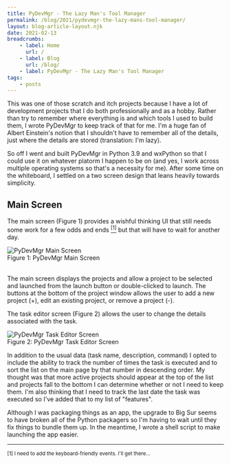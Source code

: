 ```yaml
---
title: PyDevMgr - The Lazy Man's Tool Manager
permalink: /blog/2021/pydevmgr-the-lazy-mans-tool-manager/
layout: blog-article-layout.njk
date: 2021-02-13
breadcrumbs:
    - label: Home
      url: /
    - label: Blog
      url: /blog/
    - label: PyDevMgr - The Lazy Man's Tool Manager
tags:
    - posts
---
```


This was one of those scratch and itch projects because I have a lot of development projects that I do both professionally and as a hobby. Rather than try to remember where everything is and which tools I used to build them, I wrote PyDevMgr to keep track of that for me. I'm a huge fan of Albert Einstein's notion that I shouldn't have to remember all of the details, just where the details are stored (translation: I'm lazy).

So off I went and built PyDevMgr in Python 3.9 and wxPython so that I could use it on whatever platorm I happen to be on (and yes, I work across multiple operating systems so that's a necessity for me). After some time on the whiteboard, I settled on a two screen design that leans heavily towards simplicity.

## Main Screen

The main screen (Figure 1) provides a wishful thinking UI that still needs some work for a few odds and ends <a href="fn1" id="fnote1"><sup>[1]</sup></a> but that will have to wait for another day.

<div class="center-image">
  <img src="/img/PyDevMgr/main-screen.png" alt="PyDevMgr Main Screen">
  <figcaption>Figure 1: PyDevMgr Main Screen</figcaption>
</div>

<br>

The main screen displays the projects and allow a project to be selected and launched from the launch button or double-clicked to launch. The buttons at the bottom of the project window allows the user to add a new project (+), edit an existing project, or remove a project (-).

The task editor screen (Figure 2) allows the user to change the details associated with the task.

<div class="center-image">
  <img src="/img/PyDevMgr/task-editor.png" alt="PyDevMgr Task Editor Screen">
  <figcaption>Figure 2: PyDevMgr Task Editor Screen</figcaption>
</div>

In addition to the usual data (task name, description, command) I opted to include the ability to track the number of times the task is executed and to sort the list on the main page by that number in descending order. My thought was that more active projects should appear at the top of the list and projects fall to the bottom I can determine whether or not I need to keep them. I'm also thinking that I need to track the last date the task was executed so I've added that to my list of "features".

Although I was packaging things as an app, the upgrade to Big Sur seems to have broken all of the Python packagers so I'm having to wait until they fix things to bundle them up. In the meantime, I wrote a shell script to make launching the app easier.

<hr class="footnote-bar">

<sup>[1] I need to add the keyboard-friendly events. I'll get there...